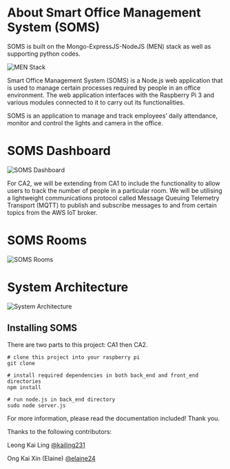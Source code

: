 # About Smart Office Management System (SOMS)

SOMS is built on the Mongo-ExpressJS-NodeJS (MEN) stack as well as supporting python codes.

![MEN Stack](http://res.cloudinary.com/shernaliu/image/upload/v1519070763/github-never-delete/men.jpg)

Smart Office Management System (SOMS) is a Node.js web application that is used to manage certain processes required by people in an office environment. The web application interfaces with the Raspberry Pi 3 and various modules connected to it to carry out its functionalities.

SOMS is an application to manage and track employees’ daily attendance, monitor and control the lights and camera in the office.

# SOMS Dashboard
![SOMS Dashboard](http://res.cloudinary.com/shernaliu/image/upload/v1519070527/github-never-delete/1-index.png)

For CA2, we will be extending from CA1 to include the functionality to allow users to track the number of people in a particular room. We will be utilising a lightweight communications protocol called Message Queuing Telemetry Transport (MQTT) to publish and subscribe messages to and from certain topics from the AWS IoT broker.

# SOMS Rooms
![SOMS Rooms](http://res.cloudinary.com/shernaliu/image/upload/v1519148078/github-never-delete/roomspage.png)

# System Architecture
![System Architecture](http://res.cloudinary.com/shernaliu/image/upload/v1519070363/github-never-delete/SYSTEM_ARCHITECTURE.png)

## Installing SOMS

There are two parts to this project: CA1 then CA2.

```
# clone this project into your raspberry pi
git clone

# install required dependencies in both back_end and front_end directories
npm install

# run node.js in back_end directory
sudo node server.js

```

For more information, please read the documentation included! Thank you.

Thanks to the following contributors:

Leong Kai Ling [@kailing231](https://github.com/kailing231)

Ong Kai Xin (Elaine) [@elaine24](https://github.com/elaine24)
